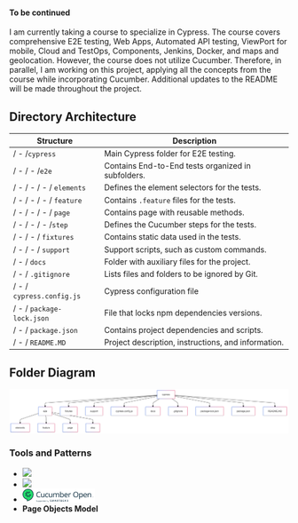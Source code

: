 #### To be continued

I am currently taking a course to specialize in Cypress. The course covers comprehensive E2E testing, Web Apps, Automated API testing, ViewPort for mobile, Cloud and TestOps, Components, Jenkins, Docker, and maps and geolocation. However, the course does not utilize Cucumber. Therefore, in parallel, I am working on this project, applying all the concepts from the course while incorporating Cucumber. Additional updates to the README will be made throughout the project.

## Directory Architecture

| Structure                       | Description                                         |
| ------------------------------- | --------------------------------------------------- |
| / - /`cypress`                  | Main Cypress folder for E2E testing.                |
| / - / - /`e2e`                  | Contains End-to-End tests organized in subfolders.  |
| / - / - / - / `elements`        | Defines the element selectors for the tests.        |
| / - / - / - / `feature`         | Contains `.feature` files for the tests.            |
| / - / - / - / `page`            | Contains page with reusable methods.                |
| / - / - / - /`step`             | Defines the Cucumber steps for the tests.           |
| / - / - / `fixtures`            | Contains static data used in the tests.             |
| / - / - / `support`             | Support scripts, such as custom commands.           |
| / - / `docs`                    | Folder with auxiliary files for the project.        |
| / - / `.gitignore`              | Lists files and folders to be ignored by Git.       |
| / - / `cypress.config.js`       | Cypress configuration file                          |
| / - / `package-lock.json`       | File that locks npm dependencies versions.          |
| / - / `package.json`            | Contains project dependencies and scripts.          |
| / - / `README.MD`               | Project description, instructions, and information. |

## Folder Diagram

![Imagem](./docs/diagrama_pastas.png)


### Tools and Patterns

-   <img src ="https://img.icons8.com/color/35/000000/javascript.png" width="30"/>
-   <img src="https://www.cypress.io/_astro/navbar-brand.D87396b0.svg" width="55"/>
-   <img src="https://raw.githubusercontent.com/cucumber/.github/refs/heads/main/docs/img/cucumber-open-logo.png" width="130"/>
-   **Page Objects Model**
